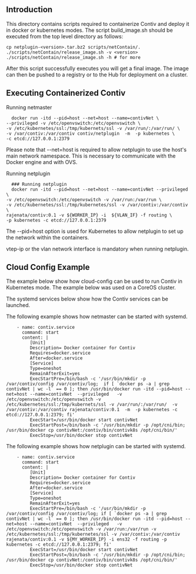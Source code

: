 ## Introduction

This directory contains scripts required to containerize Contiv and
deploy it in docker or kubernetes modes.
The script build_image.sh should be executed from the top level
directory as follows:

```shell
cp netplugin-<version>.tar.bz2 scripts/netContain/.
./scripts/netContain/release_image.sh -v <version>
./scripts/netContain/release_image.sh -h # for more
```

After this script successfully executes you will get a final image. The
image can then be pushed to a registry or to the Hub for deployment on
a cluster.

## Executing Containerized Contiv

   Running netmaster
```
  docker run -itd --pid=host --net=host --name=contivNet \
--privileged -v /etc/openvswitch:/etc/openvswitch \
-v /etc/kubernetes/ssl:/tmp/kubernets/ssl -v /var/run/:/var/run/ \
-v /var/contiv:/var/contiv contiv/netplugin  -m  -p kubernetes \
-c etcd://127.0.0.1:2379
```
  Please note that --net=host is required to allow netplugin to use
the host's main network namespace. This is necessary to communicate
with the Docker engine and with OVS.

  Running netplugin

```
  ### Running netplugin
  docker run -itd --pid=host --net=host --name=contivNet --privileged \
-v /etc/openvswitch:/etc/openvswitch -v /var/run:/var/run \
-v /etc/kubernetes/ssl:/tmp/kubernetes/ssl -v /var/contiv:/var/contiv \
rajenata/contiv:0.1 -v ${WORKER_IP} -i  ${VLAN_IF} -f routing \
-p kubernetes -c etcd://127.0.0.1:2379
```
  The --pid=host option is used for Kubernetes to allow netplugin to
set up the network within the containers.

  vtep-ip or the vlan network interface is mandatory when running netplugin.


## Cloud Config Example

The example below show how cloud-config can be used to run Contiv in
Kubernetes mode. The example below was used on a CoreOS cluster.

The systemd services below show how the Contiv services can be launched.

The following example shows how netmaster can be started with systemd.

```
    - name: contiv.service
      command: start
      content: |
         [Unit]
         Description= Docker container for Contiv
         Requires=docker.service
         After=docker.service
         [Service]
         Type=oneshot
         RemainAfterExit=yes
         ExecStartPre=/bin/bash -c '/usr/bin/mkdir -p /var/contiv/config /var/contiv/log;  if [ `docker ps -a | grep contivNet | wc -l` == 0 ]; then /usr/bin/docker run -itd --pid=host --net=host --name=contivNet  --privileged   -v /etc/openvswitch:/etc/openvswitch -v /etc/kubernetes/ssl:/tmp/kubernets/ssl -v /var/run/:/var/run/  -v /var/contiv:/var/contiv rajenata/contiv:0.1  -m  -p kubernetes -c etcd://127.0.0.1:2379; fi'
         ExecStart=/usr/bin/docker start contivNet
         ExecStartPost=/bin/bash -c '/usr/bin/mkdir -p /opt/cni/bin; /usr/bin/docker cp contivNet:/contiv/bin/contivk8s /opt/cni/bin/'
         ExecStop=/usr/bin/docker stop contivNet
```

The following example shows how netplugin can be started with systemd.

```
    - name: contiv.service
      command: start
      content: |
         [Unit]
         Description= Docker container for Contiv
         Requires=docker.service
         After=docker.service
         [Service]
         Type=oneshot
         RemainAfterExit=yes
         ExecStartPre=/bin/bash -c '/usr/bin/mkdir -p /var/contiv/config /var/contiv/log; if [ `docker ps -a | grep contivNet | wc -l` == 0 ]; then /usr/bin/docker run -itd --pid=host --net=host --name=contivNet  --privileged   -v /etc/openvswitch:/etc/openvswitch -v /var/run:/var/run -v /etc/kubernetes/ssl:/tmp/kubernetes/ssl -v /var/contiv:/var/contiv rajenata/contiv:0.1 -v ${MY_WORKER_IP} -i ens32 -f routing -p kubernetes -c etcd://127.0.0.1:2379; fi'
         ExecStart=/usr/bin/docker start contivNet
         ExecStartPost=/bin/bash -c '/usr/bin/mkdir -p /opt/cni/bin; /usr/bin/docker cp contivNet:/contiv/bin/contivk8s /opt/cni/bin/'
         ExecStop=/usr/bin/docker stop contivNet
```

